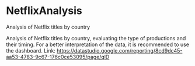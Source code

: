 # NetflixAnalysis
Analysis of Netflix titles by country

Analysis of Netflix titles by country, evaluating the type of productions and their timing.
For a better interpretation of the data, it is recommended to use the dashboard.
Link: https://datastudio.google.com/reporting/8cd9dc45-aa53-4783-9c67-176c0ce53095/page/qlD
